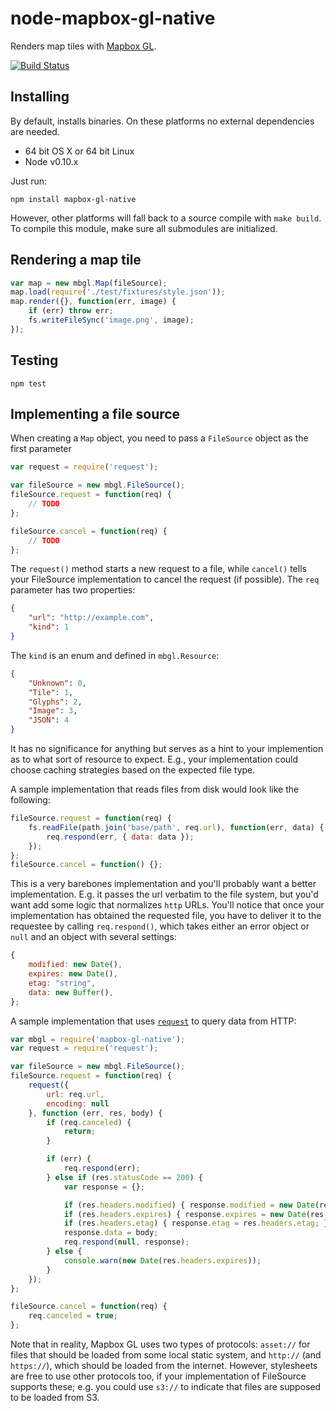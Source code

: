 # node-mapbox-gl-native

Renders map tiles with [Mapbox GL](https://github.com/mapbox/mapbox-gl-native).

[![Build Status](https://api.travis-ci.com/mapbox/node-mapbox-gl-native.svg?token=Phdq58g7NsfstW6gyeYW)](https://magnum.travis-ci.com/mapbox/node-mapbox-gl-native)

## Installing

By default, installs binaries. On these platforms no external dependencies are needed.

- 64 bit OS X or 64 bit Linux
- Node v0.10.x

Just run:

```
npm install mapbox-gl-native
```

However, other platforms will fall back to a source compile with `make build`. To compile this module, make sure all submodules are initialized.

## Rendering a map tile

```js
var map = new mbgl.Map(fileSource);
map.load(require('./test/fixtures/style.json'));
map.render({}, function(err, image) {
    if (err) throw err;
    fs.writeFileSync('image.png', image);
});
```

## Testing

```
npm test
```

## Implementing a file source

When creating a `Map` object, you need to pass a `FileSource` object as the first parameter

```js
var request = require('request');

var fileSource = new mbgl.FileSource();
fileSource.request = function(req) {
    // TODO
};

fileSource.cancel = function(req) {
    // TODO
};
```

The `request()` method starts a new request to a file, while `cancel()` tells your FileSource implementation to cancel the request (if possible). The `req` parameter has two properties:

```json
{
    "url": "http://example.com",
    "kind": 1
}
```

The `kind` is an enum and defined in `mbgl.Resource`:

```json
{
    "Unknown": 0,
    "Tile": 1,
    "Glyphs": 2,
    "Image": 3,
    "JSON": 4
}
```

It has no significance for anything but serves as a hint to your implemention as to what sort of resource to expect. E.g., your implementation could choose caching strategies based on the expected file type.

A sample implementation that reads files from disk would look like the following:

```js
fileSource.request = function(req) {
    fs.readFile(path.join('base/path', req.url), function(err, data) {
        req.respond(err, { data: data });
    });
};
fileSource.cancel = function() {};
```

This is a very barebones implementation and you'll probably want a better implementation. E.g. it passes the url verbatim to the file system, but you'd want add some logic that normalizes `http` URLs. You'll notice that once your implementation has obtained the requested file, you have to deliver it to the requestee by calling `req.respond()`, which takes either an error object or `null` and an object with several settings:

```js
{
    modified: new Date(),
    expires: new Date(),
    etag: "string",
    data: new Buffer(),
};
```

A sample implementation that uses [`request`](https://github.com/request/request) to query data from HTTP:

```js
var mbgl = require('mapbox-gl-native');
var request = require('request');

var fileSource = new mbgl.FileSource();
fileSource.request = function(req) {
    request({
        url: req.url,
        encoding: null
    }, function (err, res, body) {
        if (req.canceled) {
            return;
        }

        if (err) {
            req.respond(err);
        } else if (res.statusCode == 200) {
            var response = {};

            if (res.headers.modified) { response.modified = new Date(res.headers.modified); }
            if (res.headers.expires) { response.expires = new Date(res.headers.expires); }
            if (res.headers.etag) { response.etag = res.headers.etag; }
            response.data = body;
            req.respond(null, response);
        } else {
            console.warn(new Date(res.headers.expires));
        }
    });
};

fileSource.cancel = function(req) {
    req.canceled = true;
};
```

Note that in reality, Mapbox GL uses two types of protocols: `asset://` for files that should be loaded from some local static system, and `http://` (and `https://`), which should be loaded from the internet. However, stylesheets are free to use other protocols too, if your implementation of FileSource supports these; e.g. you could use `s3://` to indicate that files are supposed to be loaded from S3.
